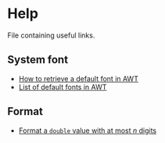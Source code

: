 # Help
File containing useful links.

## System font
- [How to retrieve a default font in AWT](https://tips4java.wordpress.com/2008/10/09/uimanager-defaults/)
- [List of default fonts in AWT](https://stackoverflow.com/a/7434905)

## Format
- [Format a `double` value with at most _n_ digits](https://stackoverflow.com/a/25308216)
